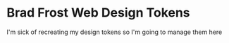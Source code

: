 # Brad Frost Web Design Tokens

I'm sick of recreating my design tokens so I'm going to manage them here

